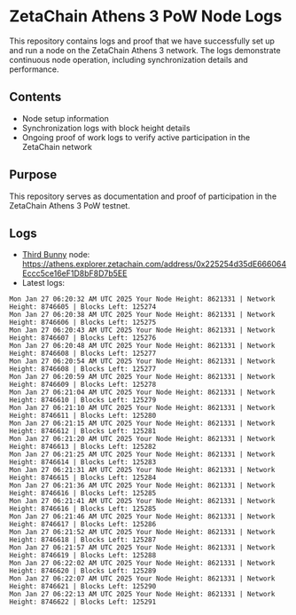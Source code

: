 # ZetaChain Athens 3 PoW Node Logs
This repository contains logs and proof that we have successfully set up and run a node on the ZetaChain Athens 3 network. The logs demonstrate continuous node operation, including synchronization details and performance.

## Contents
- Node setup information
- Synchronization logs with block height details
- Ongoing proof of work logs to verify active participation in the ZetaChain network

## Purpose
This repository serves as documentation and proof of participation in the ZetaChain Athens 3 PoW testnet.

## Logs

- [Third Bunny](https://thirdbunny.xyz/) node: https://athens.explorer.zetachain.com/address/0x225254d35dE666064Eccc5ce16eF1D8bF8D7b5EE
- Latest logs:
```
Mon Jan 27 06:20:32 AM UTC 2025 Your Node Height: 8621331 | Network Height: 8746605 | Blocks Left: 125274
Mon Jan 27 06:20:38 AM UTC 2025 Your Node Height: 8621331 | Network Height: 8746606 | Blocks Left: 125275
Mon Jan 27 06:20:43 AM UTC 2025 Your Node Height: 8621331 | Network Height: 8746607 | Blocks Left: 125276
Mon Jan 27 06:20:48 AM UTC 2025 Your Node Height: 8621331 | Network Height: 8746608 | Blocks Left: 125277
Mon Jan 27 06:20:54 AM UTC 2025 Your Node Height: 8621331 | Network Height: 8746608 | Blocks Left: 125277
Mon Jan 27 06:20:59 AM UTC 2025 Your Node Height: 8621331 | Network Height: 8746609 | Blocks Left: 125278
Mon Jan 27 06:21:04 AM UTC 2025 Your Node Height: 8621331 | Network Height: 8746610 | Blocks Left: 125279
Mon Jan 27 06:21:10 AM UTC 2025 Your Node Height: 8621331 | Network Height: 8746611 | Blocks Left: 125280
Mon Jan 27 06:21:15 AM UTC 2025 Your Node Height: 8621331 | Network Height: 8746612 | Blocks Left: 125281
Mon Jan 27 06:21:20 AM UTC 2025 Your Node Height: 8621331 | Network Height: 8746613 | Blocks Left: 125282
Mon Jan 27 06:21:25 AM UTC 2025 Your Node Height: 8621331 | Network Height: 8746614 | Blocks Left: 125283
Mon Jan 27 06:21:31 AM UTC 2025 Your Node Height: 8621331 | Network Height: 8746615 | Blocks Left: 125284
Mon Jan 27 06:21:36 AM UTC 2025 Your Node Height: 8621331 | Network Height: 8746616 | Blocks Left: 125285
Mon Jan 27 06:21:41 AM UTC 2025 Your Node Height: 8621331 | Network Height: 8746616 | Blocks Left: 125285
Mon Jan 27 06:21:46 AM UTC 2025 Your Node Height: 8621331 | Network Height: 8746617 | Blocks Left: 125286
Mon Jan 27 06:21:52 AM UTC 2025 Your Node Height: 8621331 | Network Height: 8746618 | Blocks Left: 125287
Mon Jan 27 06:21:57 AM UTC 2025 Your Node Height: 8621331 | Network Height: 8746619 | Blocks Left: 125288
Mon Jan 27 06:22:02 AM UTC 2025 Your Node Height: 8621331 | Network Height: 8746620 | Blocks Left: 125289
Mon Jan 27 06:22:07 AM UTC 2025 Your Node Height: 8621331 | Network Height: 8746621 | Blocks Left: 125290
Mon Jan 27 06:22:13 AM UTC 2025 Your Node Height: 8621331 | Network Height: 8746622 | Blocks Left: 125291
```
